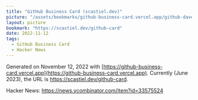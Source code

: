 ```yaml
---
title: "GitHub Business Card (scastiel.dev)"
picture: "/assets/bookmarks/github-business-card.vercel.app/github-davepinch-2022-11-12.png"
layout: picture
bookmark: "https://scastiel.dev/github-card"
date: 2022-11-12
tags:
  - GitHub Business Card
  - Hacker News
---
```

Generated on November 12, 2022 with [https://github-business-card.vercel.app](https://github-business-card.vercel.app). Currently (June 2023), the URL is https://scastiel.dev/github-card. 

Hacker News: https://news.ycombinator.com/item?id=33575524

